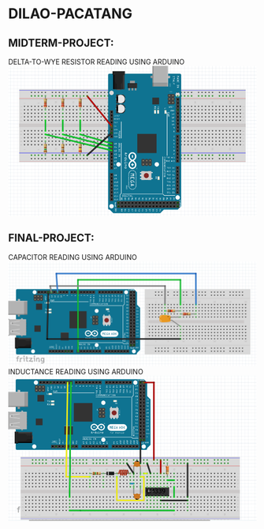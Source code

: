 # DILAO-PACATANG
## MIDTERM-PROJECT:
DELTA-TO-WYE RESISTOR READING USING ARDUINO
<br>
[![INSERT YOUR FRITZING PICTURE HERE](https://github.com/BSCPE-2B-EE-1-TERM-1-S-Y-19-20/10-PACATANG-DILAO/blob/master/MIDTERM-PROJECT.PNG)]()


## FINAL-PROJECT:
CAPACITOR READING USING ARDUINO
<br>
[![INSERT YOUR FRITZING PICTURE HERE](https://github.com/BSCPE-2B-EE-1-TERM-1-S-Y-19-20/10-PACATANG-DILAO/blob/master/FINAL-PROJECT/CAPACITANCE/FINAL-PROJECT-CAPACITANCE.png)]()
<br>
INDUCTANCE READING USING ARDUINO
<br>
[![INSERT YOUR FRITZING PICTURE HERE](https://github.com/BSCPE-2B-EE-1-TERM-1-S-Y-19-20/10-PACATANG-DILAO/blob/master/FINAL-PROJECT/INDUCTANCE/FINAL-PROJECT-INDUCTANCE.png)]()

